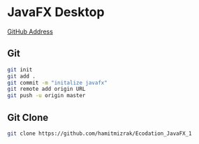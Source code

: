 # JavaFX Desktop
[GitHub Address](https://github.com/hamitmizrak/Ecodation_JavaFX_1)

## Git
```sh 
git init
git add .
git commit -m "initalize javafx"
git remote add origin URL
git push -u origin master
```

## Git Clone 
```sh 
git clone https://github.com/hamitmizrak/Ecodation_JavaFX_1
```

## 
```sh 

```

## 
```sh 

```

## 
```sh 

```

## 
```sh 

```

## 
```sh 

```

## 
```sh 

```

## 
```sh 

```

## 
```sh 

```

## 
```sh 

```

## 
```sh 

```

## 
```sh 

```

## 
```sh 

```

## 
```sh 

```

## 
```sh 

```

## 
```sh 

```

## 
```sh 

```

